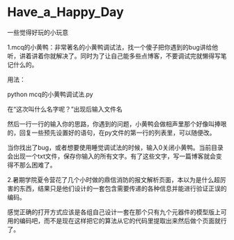 # Have_a_Happy_Day
一些觉得好玩的小玩意

1.mcq的小黄鸭：非常著名的小黄鸭调试法，找一个傻子把你遇到的bug讲给他听，讲着讲着你就解决了。同时为了让自己能多些点博客，不要调试完就懒得写笔记什么的。

用法：

python mcq的小黄鸭调试法.py

在“这次叫什么名字呢？”出现后输入文件名

然后一行一行的输入你的思路，你遇到的问题，小黄鸭会做相声里那个好像叫捧哏的，回复一些预先设置好的语句，在py文件的第一行的列表里，可以随便改。

当你找出了bug，或者想要使用睡觉调试法的时候，输入0关闭小黄鸭。当前目录会出现一个txt文件，保存你输入的所有文字。有了这些文字，写一篇博客就会变得不那么困难了。

2.暑期学院夏令营花了几个小时做的鼎信消防的报文解析页面，本以为是什么超厉害的东西，结果只是他们设计的一套包含需要传递的各种信息并能进行验证正误的编码。

感觉正确的打开方式应该是各组自己设计一套在那个只有九个元器件的模型版上可用的编码吧，而不是现在这样把它的算法从它的代码里提取出来然后做个页面就行了。
